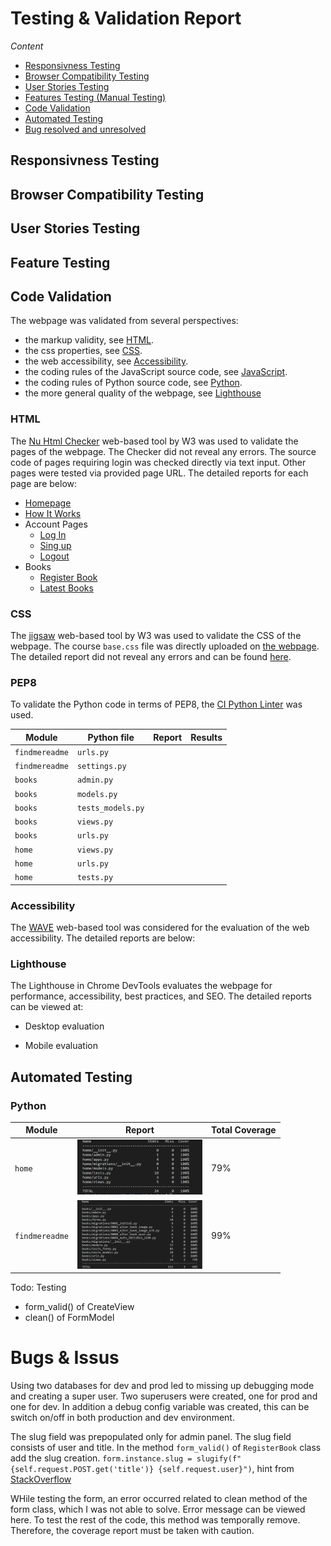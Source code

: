 # Testing & Validation Report

*Content*
  - [Responsivness Testing](#responsivness-testing)
  - [Browser Compatibility Testing](#browser-compatibility-testing)
  - [User Stories Testing](#user-stories-testing)
  - [Features Testing (Manual Testing)](#feature-testing)
  - [Code Validation](#code-validation)
  - [Automated Testing](#automated-testing)
  - [Bug resolved and unresolved](#bug-resolved-and-unresolved)


## Responsivness Testing

## Browser Compatibility Testing

## User Stories Testing

## Feature Testing

## Code Validation
The webpage was validated from several perspectives:
- the markup validity, see [HTML](#html).
- the css properties, see [CSS](#css).
- the web accessibility, see [Accessibility](#accessibility).
- the coding rules of the JavaScript source code, see [JavaScript](#javascript).
- the coding rules of Python source code, see [Python](#pep8).
- the more general quality of the webpage, see [Lighthouse](#lighthouse)

### HTML 
The [Nu Html Checker](https://validator.w3.org/nu/) web-based tool by W3 was used to validate the pages of the webpage. The Checker did not reveal any errors. The source code of pages requiring login was checked directly via text input. Other pages were tested via provided page URL. The detailed reports for each page are below:
- [Homepage](https://validator.w3.org/nu/?doc=https%3A%2F%2Ffindme-readme-10d0bfb3ba28.herokuapp.com%2F)
- [How It Works](https://validator.w3.org/nu/?showsource=yes&showoutline=yes&showimagereport=yes&doc=https%3A%2F%2Ffindme-readme-10d0bfb3ba28.herokuapp.com%2Fhow)
- Account Pages
    - [Log In](https://validator.w3.org/nu/?showsource=yes&showoutline=yes&showimagereport=yes&doc=https%3A%2F%2Ffindme-readme-10d0bfb3ba28.herokuapp.com%2Faccounts%2Flogin)
    - [Sing up](https://validator.w3.org/nu/?showsource=yes&showoutline=yes&showimagereport=yes&doc=https%3A%2F%2Ffindme-readme-10d0bfb3ba28.herokuapp.com%2Faccounts%2Fsignup%2F)
    - [Logout](./docs/testing/html/html_logout.png)
- Books
    - [Register Book](./docs/testing/html/html_register_book.png)
    - [Latest Books](./docs/testing/html/html_books.png)



### CSS
The [jigsaw](https://jigsaw.w3.org/css-validator/) web-based tool by W3 was used to validate the CSS of the webpage. The course `base.css` file was directly uploaded on [the webpage](https://jigsaw.w3.org/css-validator/#validate_by_upload). The detailed report did not reveal any errors and can be found [here](./docs/testing/css_validation.png).


### PEP8
To validate the Python code in terms of PEP8, the [CI Python Linter](https://pep8ci.herokuapp.com/#) was used.

| Module | Python file               | Report | Results   |
|--------|---------------------------|--------|-----------|
|`findmereadme` | `urls.py`          | | |
|`findmereadme` | `settings.py`      | | |
|`books`        | `admin.py`         | | |
|`books`        | `models.py`        | | |
|`books`        | `tests_models.py`  | | |
|`books`        | `views.py`         | | |
|`books`        | `urls.py`          | | |
|`home`         | `views.py`         | | |
|`home`         | `urls.py`          | | |
|`home`         | `tests.py`         | | |




### Accessibility
The [WAVE](https://wave.webaim.org/) web-based tool was considered for the evaluation of the web accessibility. The detailed reports are below:


### Lighthouse
The Lighthouse in Chrome DevTools evaluates the webpage for performance, accessibility, best practices, and SEO. The detailed reports can be viewed at:

- Desktop evaluation


- Mobile evaluation 


## Automated Testing
### Python
| Module            | Report | Total Coverage   |
|-------------------|--------|------------------|
| `home`            | <img src="./docs/testing/automated/python_home.png" alt="python_home" width="200"/>   | 79% |
|`findmereadme`     | <img src="./docs/testing/automated/python_books.png" alt="python_books" width="200"/> | 99% |


Todo: Testing 
- form_valid()  of CreateView
- clean() of FormModel

# Bugs & Issus

Using two databases for dev and prod led to missing up debugging mode and creating a super user. Two superusers were created, one for prod and one for dev. In addition a debug config variable was created, this can be switch on/off in both production and dev environment.

The slug field was prepopulated only for admin panel. The slug field consists of user and title. In the method `form_valid()` of `RegisterBook` class add the slug creation. `form.instance.slug = slugify(f"{self.request.POST.get('title')} {self.request.user}")`, hint from [StackOverflow](https://stackoverflow.com/questions/837828/how-do-i-create-a-slug-in-django) 

WHile testing the form, an error occurred related to clean method of the form class, which I was not able to solve. Error message can be viewed here. To test the rest of the code, this method was temporally remove. Therefore, the coverage report must be taken with caution.




